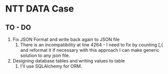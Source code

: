 # NTT DATA Case 

## TO - DO

1. Fix JSON Format and write back again to JSON file
   1. There is an incompatibility at line 4264 - I need to fix by counting [,{ and reformat it if necessary with this approach 
   I can make generic solution to any json file.
2. Designing database tables and writing values to table
   1. I'll use SQLAlchemy for ORM.